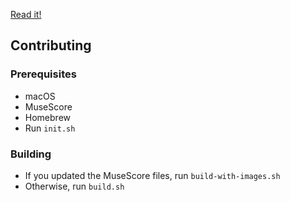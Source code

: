 [Read it!](https://thsoft.github.io/improvisation-handbook)

## Contributing

### Prerequisites

* macOS
* MuseScore
* Homebrew
* Run `init.sh`

### Building

* If you updated the MuseScore files, run `build-with-images.sh`
* Otherwise, run `build.sh`
